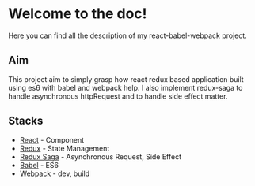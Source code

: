 # Welcome to the doc!

Here you can find all the description of my react-babel-webpack project.

## Aim

This project aim to simply grasp how react redux based application built using es6 with babel and webpack help.
I also implement redux-saga to handle asynchronous httpRequest and to handle side effect matter.


## Stacks
- [React](https://reactjs.org/) - Component
- [Redux](https://redux.js.org/) - State Management
- [Redux Saga](https://redux-saga.js.org/) - Asynchronous Request, Side Effect
- [Babel](https://babeljs.io/) - ES6
- [Webpack](https://webpack.js.org/) - dev, build
